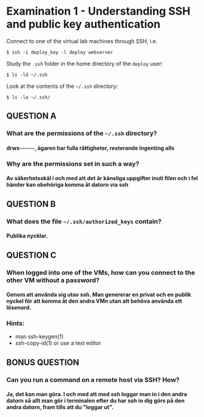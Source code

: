 # Examination 1 - Understanding SSH and public key authentication

Connect to one of the virtual lab machines through SSH, i.e.

    $ ssh -i deploy_key -l deploy webserver

Study the `.ssh` folder in the home directory of the `deploy` user:

    $ ls -ld ~/.ssh

Look at the contents of the `~/.ssh` directory:

    $ ls -la ~/.ssh/

## QUESTION A

### What are the permissions of the `~/.ssh` directory?
#### drwx------, ägaren har fulla rättigheter, resterande ingenting alls
 

### Why are the permissions set in such a way?
#### Av säkerhetsskäl i och med att det är känsliga uppgifter inuti filen och i fel händer kan obehöriga komma åt datorn via ssh


## QUESTION B

### What does the file `~/.ssh/authorized_keys` contain?
#### Publika nycklar. 

## QUESTION C

### When logged into one of the VMs, how can you connect to the other VM without a password?
#### Genom att använda sig utav ssh. Man genererar en privat och en publik nyckel för att komma åt den andra VMn utan att behöva använda ett lösenord.

### Hints:

* man ssh-keygen(1)
* ssh-copy-id(1) or use a text editor

## BONUS QUESTION

### Can you run a command on a remote host via SSH? How?
#### Ja, det kan man göra. I och med att med ssh loggar man in i den andra datorn så allt man gör i terminalen efter du har ssh in dig görs på den andra datorn, fram tills att du "loggar ut".